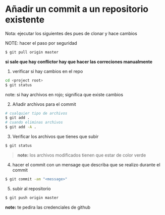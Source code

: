 # Añadir un commit a un repositorio existente

Nota: ejecutar los siguientes des pues de clonar y hace cambios

NOTE: hacer el paso por seguridad
```sh
$ git pull origin master
```
**si sale que hay conflictor hay que hacer las correciones manualmente**

1. verificar si hay cambios en el repo
```sh
cd <project root>
$ git status
```
note: si hay archivos en rojo; significa que existe cambios

2. Añadir archivos para el commit
```sh
# cualquier tipo de archivos
$ git add .
# cuando eliminas archivos
$ git add -A .
```

3. Verificar los archivos que tienes que subir
```sh
$ git status
```
> **note:** los archivos modificados tienen que estar de color verde

4. hacer el commit con un mensage que describa que se realizo durante el commit
```sh
$ git commit -am "<message>"
```

5. subir al repositorio
```sh
$ git push origin master
```
**note:** te pedira las credenciales de github
